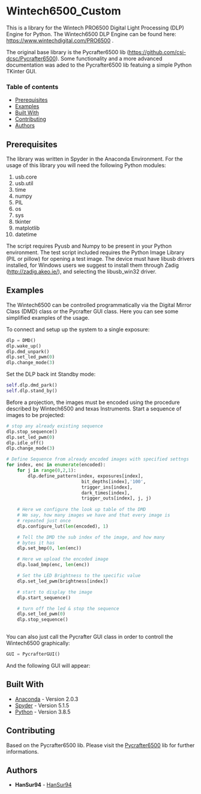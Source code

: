 # Wintech6500_Custom

This is a library for the Wintech PRO6500 Digital Light Processing (DLP) Engine for Python.
The Wintech6500 DLP Engine can be found here: https://www.wintechdigital.com/PRO6500 .

The original base library is the Pycrafter6500 lib (https://github.com/csi-dcsc/Pycrafter6500).
Some functionality and a more advanced documentation was aded to the Pycrafter6500 lib featuing
a simple Python TKinter GUI.

### Table of contents
* [Prerequisites](#prerequisites)
* [Examples](#examples)
* [Built With](#built-with)
* [Contributing](#contributing)
* [Authors](#authors)

## Prerequisites

The library was written in Spyder in the Anaconda Environment.
For the usage of this library you will need the following Python modules:

1. usb.core
2. usb.util
3. time
4. numpy
5. PIL
6. os
7. sys
8. tkinter
9. matplotlib
10. datetime

The script requires Pyusb and Numpy to be present in your Python environment. The test script included requires the Python Image Library (PIL or pillow) for opening a test image. The device must have libusb drivers installed, for Windows users we suggest to install them through Zadig (http://zadig.akeo.ie/), and selecting the libusb_win32 driver.

## Examples

The Wintech6500 can be controlled programmatically via the Digital Mirror Class (DMD) class or the Pycrafter GUI class.
Here you can see some simplified examples of the usage.

To connect and setup up the system to a single exposure:

```python
dlp = DMD()
dlp.wake_up()
dlp.dmd_unpark()
dlp.set_led_pwm(0)
dlp.change_mode(3)
```
Set the DLP back int Standby mode:

```python
self.dlp.dmd_park()
self.dlp.stand_by()
```

Before a projection, the images must be encoded using the procedure described by Wintech6500 and texas Instruments.
Start a sequence of images to be projected:

```python
# stop any already existing sequence
dlp.stop_sequence()
dlp.set_led_pwm(0)
dlp.idle_off()
dlp.change_mode(3)

# Define Sequence from already encoded images with specified settngs
for index, enc in enumerate(encoded):
    for j in range(0,2,1):
        dlp.define_pattern(index, exposures[index],
                            bit_depths[index],'100',
                            trigger_ins[index],
                            dark_times[index],
                            trigger_outs[index], j, j)
                                
    # Here we configure the look up table of the DMD
    # We say, how many images we have and that every image is
    # repeated just once
    dlp.configure_lut(len(encoded), 1)

    # Tell the DMD the sub index of the image, and how many
    # bytes it has
    dlp.set_bmp(0, len(enc))

    # Here we upload the encoded image
    dlp.load_bmp(enc, len(enc))

    # Set the LED Brightness to the specific value
    dlp.set_led_pwm(brightness[index])

    # start to display the image
    dlp.start_sequence()

    # turn off the led & stop the sequence
    dlp.set_led_pwm(0)
    dlp.stop_sequence()
    
```

You can also just call the Pycrafter GUI class in order to controll the Wintech6500 graphically:

```python
GUI = PycrafterGUI()

```

And the following GUI will appear:



## Built With

* [Anaconda](https:) - Version 2.0.3
* [Spyder](https:) - Version 5.1.5
* [Python](https:) - Version 3.8.5

## Contributing

Based on the Pycrafter6500 lib. Please visit the [Pycrafter6500](https://github.com/csi-dcsc/Pycrafter6500)
lib for further informations.


## Authors

* **HanSur94** - [HanSur94](https://github.com/HanSur94)
